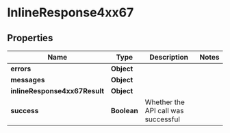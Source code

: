 # InlineResponse4xx67

## Properties
Name | Type | Description | Notes
------------ | ------------- | ------------- | -------------
**errors** | **Object** |  | 
**messages** | **Object** |  | 
**inlineResponse4xx67Result** | **Object** |  | 
**success** | **Boolean** | Whether the API call was successful | 
